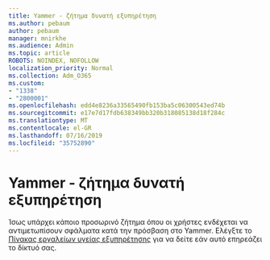 ```yaml
---
title: Yammer - ζήτημα δυνατή εξυπηρέτηση
ms.author: pebaum
author: pebaum
manager: mnirkhe
ms.audience: Admin
ms.topic: article
ROBOTS: NOINDEX, NOFOLLOW
localization_priority: Normal
ms.collection: Adm_O365
ms.custom:
- "1338"
- "2800001"
ms.openlocfilehash: edd4e8236a33565490fb153ba5c06300543ed74b
ms.sourcegitcommit: e17e7d17fdb638349bb320b318085138d18f284c
ms.translationtype: MT
ms.contentlocale: el-GR
ms.lasthandoff: 07/16/2019
ms.locfileid: "35752890"
---
```

# <a name="yammer---possible-service-issue"></a>Yammer - ζήτημα δυνατή εξυπηρέτηση

Ίσως υπάρχει κάποιο προσωρινό ζήτημα όπου οι χρήστες ενδέχεται να αντιμετωπίσουν σφάλματα κατά την πρόσβαση στο Yammer. Ελέγξτε το [Πίνακας εργαλείων υγείας εξυπηρέτησης](https://admin.microsoft.com/AdminPortal/Home#/servicehealth) για να δείτε εάν αυτό επηρεάζει το δίκτυό σας.
